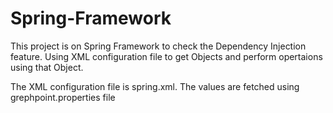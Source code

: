 # Spring-Framework

This project is on Spring Framework to check the Dependency Injection feature.
Using XML configuration file to get Objects and perform opertaions using that Object.


The XML configuration file is spring.xml.
The values are fetched using grephpoint.properties file
